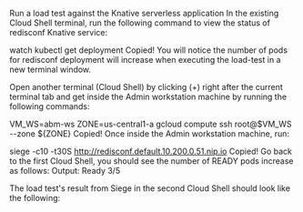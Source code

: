 Run a load test against the Knative serverless application
In the existing Cloud Shell terminal, run the following command to view the status of redisconf Knative service:

watch kubectl get deployment
Copied!
You will notice the number of pods for redisconf deployment will increase when executing the load-test in a new terminal window.

Open another terminal (Cloud Shell) by clicking (+) right after the current terminal tab and get inside the Admin workstation machine by running the following commands:

VM_WS=abm-ws
ZONE=us-central1-a
gcloud compute ssh root@$VM_WS --zone ${ZONE}
Copied!
Once inside the Admin workstation machine, run:

siege -c10 -t30S http://redisconf.default.10.200.0.51.nip.io
Copied!
Go back to the first Cloud Shell, you should see the number of READY pods increase as follows:
Output: Ready 3/5

The load test's result from Siege in the second Cloud Shell should look like the following:

